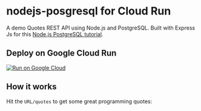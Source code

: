 # nodejs-posgresql for Cloud Run

A demo Quotes REST API using Node.js and PostgreSQL. Built with Express Js for this [Node.js PostgreSQL tutorial](https://geshan.com.np/blog/2021/01/nodejs-postgresql-tutorial/).

## Deploy on Google Cloud Run

[![Run on Google Cloud](https://deploy.cloud.run/button.svg)](https://deploy.cloud.run)


## How it works

Hit the `URL/quotes` to get some great programming quotes:

